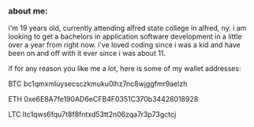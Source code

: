 ### about me:

i'm 19 years old, currently attending alfred state college in alfred, ny. i am looking to get a bachelors in application software development in a little over a year from right now. i've loved coding since i was a kid and have been on and off with it ever since i was about 11. 

if for any reason you like me a lot, here is some of my wallet addresses:

BTC bc1qmxmluysecsczkmuku0lhz7nc8wjggfmr9aelzh

ETH 0xe6E8A7fe190AD6eCFB4F0351C370b34428018928

LTC ltc1qws6fqu7t8f8fntxd53tt2n06zqa7r3p73gctcj


<!--
**green-new/green-new** is a ✨ _special_ ✨ repository because its `README.md` (this file) appears on your GitHub profile.

Here are some ideas to get you started:

- 🔭 I’m currently working on ...
- 🌱 I’m currently learning ...
- 👯 I’m looking to collaborate on ...
- 🤔 I’m looking for help with ...
- 💬 Ask me about ...
- 📫 How to reach me: ...
- 😄 Pronouns: ...
- ⚡ Fun fact: ...
-->
